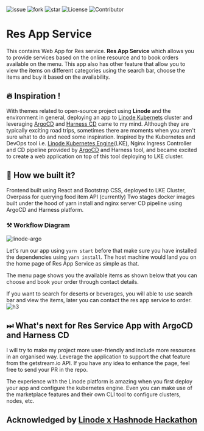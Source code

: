 ![issue](https://img.shields.io/github/issues/afzal442/ResAppSvc?style=plastic) ![fork](https://img.shields.io/github/forks/afzal442/ResAppSvc) ![star](https://img.shields.io/github/stars/afzal442/ResAppSvc) ![License](https://img.shields.io/github/license/afzal442/ResAppSvc) ![Contributor](https://img.shields.io/github/contributors/afzal442/ResAppSvc)

# Res App Service
This contains Web App for Res service. **Res App Service** which allows you to provide services based on the online resource and to book orders available on the menu.
This app also has other feature that allow you to view the items on different categories using the search bar, choose the items and buy it based on the availability.

## 🔥 Inspiration !
With themes related to open-source project using **Linode** and the environment in general, deploying an app to [Linode Kubernets](https://cloud.linode.com/linodes) cluster and leveraging [ArgoCD](https://argo-cd.readthedocs.io/) and [Harness CD](https://harness.io/) came to my mind. Although they are typically exciting road trips, sometimes there are moments when you aren't sure what to do and need some inspiration.
Inspired by the Kubernetes and DevOps tool i.e. [Linode Kubernetes Engine](https://cloud.linode.com/linodes)(LKE), Nginx Ingress Controller and CD pipeline provided by [ArgoCD](https://argo-cd.readthedocs.io/) and Harness tool, and became excited to create a web application on top of this tool deploying to LKE cluster.

## 🤔 How we built it?
Frontend built using React and Bootstrap CSS, deployed to LKE Cluster, Overpass for querying food item API (currently) Two stages docker images built under the hood of yarn install and nginx server CD pipeline using ArgoCD and Harness platform.

### ⚒️ Workflow Diagram

![linode-argo](https://user-images.githubusercontent.com/11625672/176987650-a25cb345-c992-49f7-823d-d2082a2898ac.png)

Let's run our app using `yarn start` before that make sure you have installed the dependencies using `yarn install`. The host machine would land you on the home page of Res App Service as simple as that.
<!--
![h1](https://user-images.githubusercontent.com/11625672/176757806-350ef4c7-a2ee-46cf-9540-403dbc556592.png)
-->
The menu page shows you the available items as shown below that you can choose and book your order through contact details.
<!--
![h2](https://user-images.githubusercontent.com/11625672/176757837-1799a7d4-3af9-4b4e-a570-e355da2432a1.png)
-->
If you want to search for deserts or beverages, you will able to use search bar and view the items, later you can contact the res app service to order. 
![h3](https://user-images.githubusercontent.com/11625672/176757983-afb8b5ab-878a-4302-90fa-08c90634fd72.png)

## ⏭ What's next for Res Service App with ArgoCD and Harness CD
I will try to make my project more user-friendly and include more resources in an organised way. Leverage the application to support the chat feature from the getstream.io API. If you have any idea to enhance the page, feel free to send your PR in the repo.

The experience with the Linode platform is amazing when you first deploy your app and configure the kubernetes engine. Even you can make use of the marketplace features and their own CLI tool to configure clusters, nodes, etc. 

## Acknowledged by [Linode x Hashnode Hackathon](https://townhall.hashnode.com/build-with-linode-hackathon-june-2022?source=tw0622)
<!--![h5](https://user-images.githubusercontent.com/11625672/176758109-809da639-5f9a-484a-bb6f-9f0c42d8db10.png)-->



